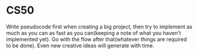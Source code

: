 # CS50
Write pseudocode first when creating a big project, then try to implement as much as you can as fast as you can(keeping a note of what you haven't implemented yet). Go with the flow after that(whatever things are required to be done). Even new creative ideas will generate with time. 
